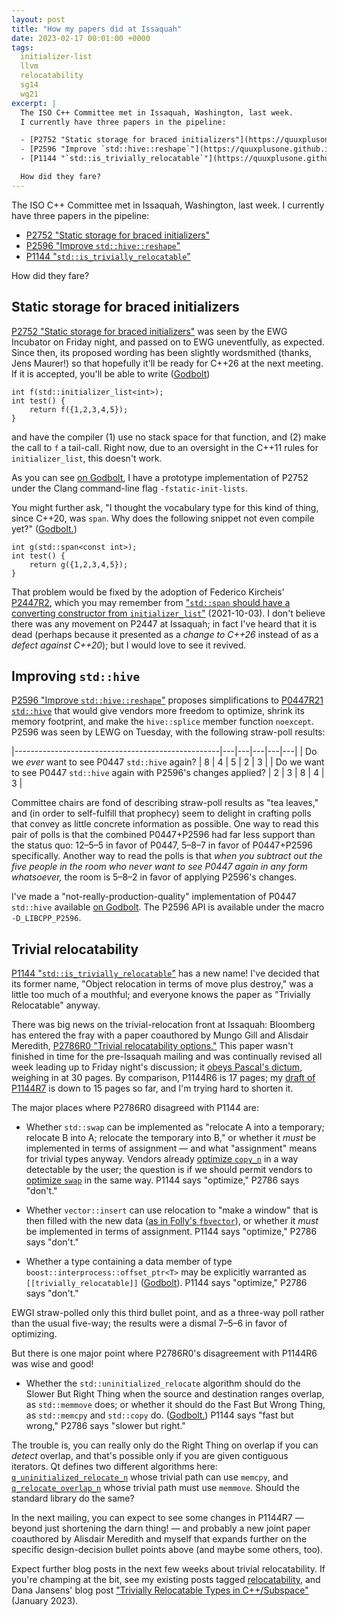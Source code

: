 ```yaml
---
layout: post
title: "How my papers did at Issaquah"
date: 2023-02-17 00:01:00 +0000
tags:
  initializer-list
  llvm
  relocatability
  sg14
  wg21
excerpt: |
  The ISO C++ Committee met in Issaquah, Washington, last week.
  I currently have three papers in the pipeline:

  - [P2752 "Static storage for braced initializers"](https://quuxplusone.github.io/draft/d2752-static-storage-for-braced-initializers.html)
  - [P2596 "Improve `std::hive::reshape`"](https://quuxplusone.github.io/draft/d2596-improve-hive-reshape.html)
  - [P1144 "`std::is_trivially_relocatable`"](https://quuxplusone.github.io/draft/d1144-object-relocation.html)

  How did they fare?
---
```


The ISO C++ Committee met in Issaquah, Washington, last week.
I currently have three papers in the pipeline:

- [P2752 "Static storage for braced initializers"](https://quuxplusone.github.io/draft/d2752-static-storage-for-braced-initializers.html)
- [P2596 "Improve `std::hive::reshape`"](https://quuxplusone.github.io/draft/d2596-improve-hive-reshape.html)
- [P1144 "`std::is_trivially_relocatable`"](https://quuxplusone.github.io/draft/d1144-object-relocation.html)

How did they fare?

## Static storage for braced initializers

[P2752 "Static storage for braced initializers"](https://quuxplusone.github.io/draft/d2752-static-storage-for-braced-initializers.html)
was seen by the EWG Incubator on Friday night, and passed on to EWG uneventfully, as expected.
Since then, its proposed wording has been slightly wordsmithed (thanks, Jens Maurer!) so that hopefully
it'll be ready for C++26 at the next meeting. If it is accepted, you'll be able to write ([Godbolt](https://godbolt.org/z/19cs5ob9j))

    int f(std::initializer_list<int>);
    int test() {
        return f({1,2,3,4,5});
    }

and have the compiler (1) use no stack space for that function, and (2) make the call to `f` a tail-call.
Right now, due to an oversight in the C++11 rules for `initializer_list`, this doesn't work.

As you can see [on Godbolt](https://godbolt.org/z/19cs5ob9j), I have a prototype implementation of P2752
under the Clang command-line flag `-fstatic-init-lists`.

You might further ask, "I thought the vocabulary type for this kind of thing, since C++20, was `span`.
Why does the following snippet not even compile yet?" ([Godbolt.](https://godbolt.org/z/vajbh8Tzq))

    int g(std::span<const int>);
    int test() {
        return g({1,2,3,4,5});
    }

That problem would be fixed by the adoption of Federico Kircheis'
[P2447R2](https://www.open-std.org/jtc1/sc22/wg21/docs/papers/2022/p2447r2.html),
which you may remember from
["`std::span` should have a converting constructor from `initializer_list`"](/blog/2021/10/03/p2447-span-from-initializer-list/) (2021-10-03).
I don't believe there was any movement on P2447 at Issaquah; in fact I've heard that it is dead (perhaps because
it presented as a _change to C++26_ instead of as a _defect against C++20_); but I would love to see it revived.

## Improving `std::hive`

[P2596 "Improve `std::hive::reshape`"](https://quuxplusone.github.io/draft/d2596-improve-hive-reshape.html)
proposes simplifications to [P0447R21 `std::hive`](https://isocpp.org/files/papers/P0447R21.html) that
would give vendors more freedom to optimize, shrink its memory footprint, and make the `hive::splice` member
function `noexcept`. P2596 was seen by LEWG on Tuesday, with the following straw-poll results:

|---------------------------------------------------|---|---|---|---|---|
| Do we _ever_ want to see P0447 `std::hive` again? | 8 | 4 | 5 | 2 | 3 |
| Do we want to see P0447 `std::hive` again with P2596's changes applied? | 2 | 3 | 8 | 4 | 3 |

Committee chairs are fond of describing straw-poll results as "tea leaves,"
and (in order to self-fulfill that prophecy) seem to delight in crafting polls that
convey as little concrete information as possible. One way to read this pair
of polls is that the combined P0447+P2596 had far less support than the status quo:
12–5–5 in favor of P0447, 5–8–7 in favor of P0447+P2596 specifically. Another way to read
the polls is that _when you subtract out the five people in the room who never want
to see P0447 again in any form whatsoever,_ the room is 5–8–2 in favor of applying
P2596's changes.

I've made a "not-really-production-quality" implementation of P0447 `std::hive`
available [on Godbolt](https://godbolt.org/z/E3zdG5GPd). The P2596 API is available
under the macro `-D_LIBCPP_P2596`.

## Trivial relocatability

[P1144 "`std::is_trivially_relocatable`"](https://quuxplusone.github.io/draft/d1144-object-relocation.html)
has a new name! I've decided that its former name, "Object relocation in terms of move plus destroy,"
was a little too much of a mouthful; and everyone knows the paper as "Trivially Relocatable" anyway.

There was big news on the trivial-relocation front at Issaquah: Bloomberg has entered the fray with
a paper coauthored by Mungo Gill and Alisdair Meredith, [P2786R0 "Trivial relocatability options."](https://isocpp.org/files/papers/P2786R0.pdf)
This paper wasn't finished in time for the pre-Issaquah mailing and was continually revised all week leading up
to Friday night's discussion; it [obeys Pascal's dictum](https://quoteinvestigator.com/2012/04/28/shorter-letter/),
weighing in at 30 pages. By comparison, P1144R6 is 17 pages; my [draft of P1144R7](https://quuxplusone.github.io/draft/d1144-object-relocation.html)
is down to 15 pages so far, and I'm trying hard to shorten it.

The major places where P2786R0 disagreed with P1144 are:

- Whether `std::swap` can be implemented as "relocate A into a temporary; relocate B into A;
    relocate the temporary into B," or whether it _must_ be implemented in terms of assignment —
    and what "assignment" means for trivial types anyway.
    Vendors already [optimize `copy_n`](https://godbolt.org/z/8nMoo6Tes) in a way detectable by the user;
    the question is if we should permit vendors to [optimize `swap`](https://godbolt.org/z/Y5YMndM56) in the same way.
    P1144 says "optimize," P2786 says "don't."

- Whether `vector::insert` can use relocation to "make a window" that
    is then filled with the new data ([as in Folly's `fbvector`](https://github.com/facebook/folly/blob/1d4690d0a3/folly/FBVector.h#L1273-L1292)),
    or whether it _must_ be implemented in terms of assignment.
    P1144 says "optimize," P2786 says "don't."

- Whether a type containing a data member of type `boost::interprocess::offset_ptr<T>` may be
    explicitly warranted as `[[trivially_relocatable]]` ([Godbolt](https://godbolt.org/z/hz56dqq4Y)).
    P1144 says "optimize," P2786 says "don't."

EWGI straw-polled only this third bullet point, and as a three-way poll rather than the usual five-way;
the results were a dismal 7–5–6 in favor of optimizing.

But there is one major point where P2786R0's disagreement with P1144R6 was wise and good!

- Whether the `std::uninitialized_relocate` algorithm should do the Slower But Right Thing when the source and destination
    ranges overlap, as `std::memmove` does; or whether it should do the Fast But Wrong Thing,
    as `std::memcpy` and `std::copy` do. ([Godbolt.](https://godbolt.org/z/h46qYMWM4))
    P1144 says "fast but wrong," P2786 says "slower but right."

The trouble is, you can really only do the Right Thing on overlap if you can _detect_ overlap,
and that's possible only if you are given contiguous iterators. Qt defines two different algorithms
here: [`q_uninitialized_relocate_n`](https://github.com/qt/qtbase/blob/26fec96/src/corelib/tools/qcontainertools_impl.h#L71-L85)
whose trivial path can use `memcpy`, and [`q_relocate_overlap_n`](https://github.com/qt/qtbase/blob/26fec96/src/corelib/tools/qcontainertools_impl.h#L203-L233)
whose trivial path must use `memmove`. Should the standard library do the same?

In the next mailing, you can expect to see some changes in P1144R7 — beyond just shortening the darn thing! — and
probably a new joint paper coauthored by Alisdair Meredith and myself that expands further on the specific
design-decision bullet points above (and maybe some others, too).

Expect further blog posts in the next few weeks about trivial relocatability. If you're
champing at the bit, see my existing posts tagged [relocatability](/blog/tags/#relocatability),
and Dana Jansens' blog post ["Trivially Relocatable Types in C++/Subspace"](https://danakj.github.io/2023/01/15/trivially-relocatable.html) (January 2023).
